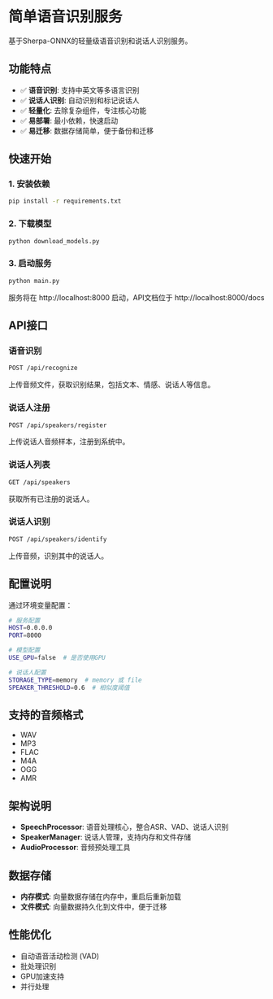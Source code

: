# 简单语音识别服务

基于Sherpa-ONNX的轻量级语音识别和说话人识别服务。

## 功能特点

- ✅ **语音识别**: 支持中英文等多语言识别
- ✅ **说话人识别**: 自动识别和标记说话人
- ✅ **轻量化**: 去除复杂组件，专注核心功能
- ✅ **易部署**: 最小依赖，快速启动
- ✅ **易迁移**: 数据存储简单，便于备份和迁移

## 快速开始

### 1. 安装依赖

```bash
pip install -r requirements.txt
```

### 2. 下载模型

```bash
python download_models.py
```

### 3. 启动服务

```bash
python main.py
```

服务将在 http://localhost:8000 启动，API文档位于 http://localhost:8000/docs

## API接口

### 语音识别
```bash
POST /api/recognize
```
上传音频文件，获取识别结果，包括文本、情感、说话人等信息。

### 说话人注册
```bash
POST /api/speakers/register
```
上传说话人音频样本，注册到系统中。

### 说话人列表
```bash
GET /api/speakers
```
获取所有已注册的说话人。

### 说话人识别
```bash
POST /api/speakers/identify
```
上传音频，识别其中的说话人。

## 配置说明

通过环境变量配置：

```bash
# 服务配置
HOST=0.0.0.0
PORT=8000

# 模型配置
USE_GPU=false  # 是否使用GPU

# 说话人配置
STORAGE_TYPE=memory  # memory 或 file
SPEAKER_THRESHOLD=0.6  # 相似度阈值
```

## 支持的音频格式

- WAV
- MP3
- FLAC
- M4A
- OGG
- AMR

## 架构说明

- **SpeechProcessor**: 语音处理核心，整合ASR、VAD、说话人识别
- **SpeakerManager**: 说话人管理，支持内存和文件存储
- **AudioProcessor**: 音频预处理工具

## 数据存储

- **内存模式**: 向量数据存储在内存中，重启后重新加载
- **文件模式**: 向量数据持久化到文件中，便于迁移

## 性能优化

- 自动语音活动检测 (VAD)
- 批处理识别
- GPU加速支持
- 并行处理